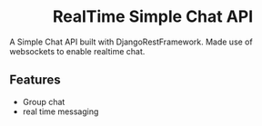 <h1 align="center">RealTime Simple Chat API</h1>
A Simple Chat API built with DjangoRestFramework. Made use of websockets to enable realtime chat.

## Features
- Group chat
- real time messaging 
